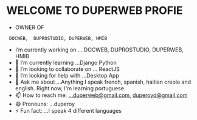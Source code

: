# WELCOME TO DUPERWEB PROFIE
- OWNER OF 
```
 DOCWEB,  DUPROSTUDIO, DUPERWEB, HMIB
```
- I’m currently working on ... DOCWEB,  DUPROSTUDIO, DUPERWEB, HMIB
- 🌱 I’m currently learning ...Django Python
- 👯 I’m looking to collaborate on ... ReactJS
- 🤔 I’m looking for help with ...Desktop App
- 💬 Ask me about ...Anything
I speak french, spanish, haitian creole and english. Right now, I'm learning portuguese.
- 📫 How to reach me: ...duperweb@gmail.com, duperoyd@gmail.com
- 😄 Pronouns: ...duperoy
- ⚡ Fun fact: ...I speak 4 different languages
